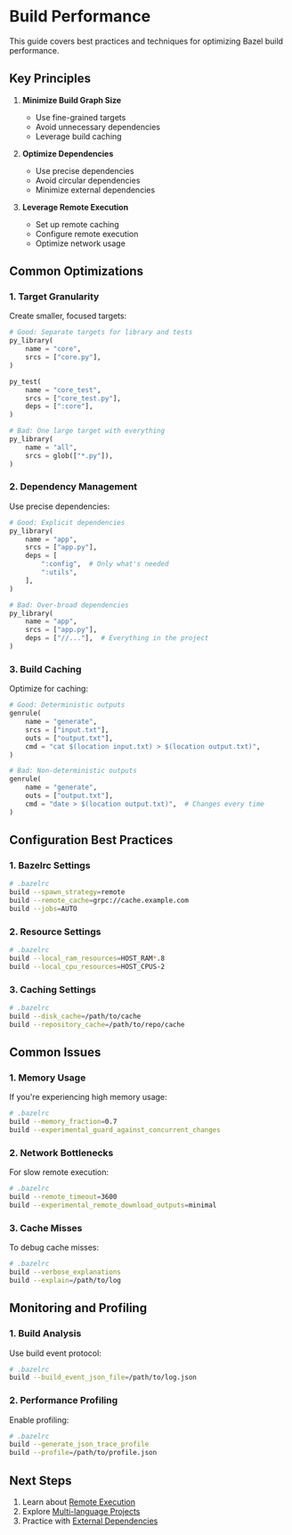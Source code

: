 # Build Performance

This guide covers best practices and techniques for optimizing Bazel build performance.

## Key Principles

1. **Minimize Build Graph Size**
   - Use fine-grained targets
   - Avoid unnecessary dependencies
   - Leverage build caching

2. **Optimize Dependencies**
   - Use precise dependencies
   - Avoid circular dependencies
   - Minimize external dependencies

3. **Leverage Remote Execution**
   - Set up remote caching
   - Configure remote execution
   - Optimize network usage

## Common Optimizations

### 1. Target Granularity

Create smaller, focused targets:

```python
# Good: Separate targets for library and tests
py_library(
    name = "core",
    srcs = ["core.py"],
)

py_test(
    name = "core_test",
    srcs = ["core_test.py"],
    deps = [":core"],
)

# Bad: One large target with everything
py_library(
    name = "all",
    srcs = glob(["*.py"]),
)
```

### 2. Dependency Management

Use precise dependencies:

```python
# Good: Explicit dependencies
py_library(
    name = "app",
    srcs = ["app.py"],
    deps = [
        ":config",  # Only what's needed
        ":utils",
    ],
)

# Bad: Over-broad dependencies
py_library(
    name = "app",
    srcs = ["app.py"],
    deps = ["//..."],  # Everything in the project
)
```

### 3. Build Caching

Optimize for caching:

```python
# Good: Deterministic outputs
genrule(
    name = "generate",
    srcs = ["input.txt"],
    outs = ["output.txt"],
    cmd = "cat $(location input.txt) > $(location output.txt)",
)

# Bad: Non-deterministic outputs
genrule(
    name = "generate",
    outs = ["output.txt"],
    cmd = "date > $(location output.txt)",  # Changes every time
)
```

## Configuration Best Practices

### 1. Bazelrc Settings

```bash
# .bazelrc
build --spawn_strategy=remote
build --remote_cache=grpc://cache.example.com
build --jobs=AUTO
```

### 2. Resource Settings

```bash
# .bazelrc
build --local_ram_resources=HOST_RAM*.8
build --local_cpu_resources=HOST_CPUS-2
```

### 3. Caching Settings

```bash
# .bazelrc
build --disk_cache=/path/to/cache
build --repository_cache=/path/to/repo/cache
```

## Common Issues

### 1. Memory Usage

If you're experiencing high memory usage:

```bash
# .bazelrc
build --memory_fraction=0.7
build --experimental_guard_against_concurrent_changes
```

### 2. Network Bottlenecks

For slow remote execution:

```bash
# .bazelrc
build --remote_timeout=3600
build --experimental_remote_download_outputs=minimal
```

### 3. Cache Misses

To debug cache misses:

```bash
# .bazelrc
build --verbose_explanations
build --explain=/path/to/log
```

## Monitoring and Profiling

### 1. Build Analysis

Use build event protocol:

```bash
# .bazelrc
build --build_event_json_file=/path/to/log.json
```

### 2. Performance Profiling

Enable profiling:

```bash
# .bazelrc
build --generate_json_trace_profile
build --profile=/path/to/profile.json
```

## Next Steps

1. Learn about [Remote Execution](/concepts/remote-execution)
2. Explore [Multi-language Projects](/examples/multi-language)
3. Practice with [External Dependencies](/examples/external-dependencies)
